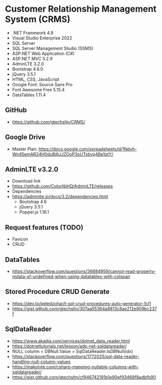 # Customer Relationship Management System (CRMS)

+ .NET Framework 4.8
+ Visual Studio Enterprise 2022
+ SQL Server
+ SQL Server Management Studio (SSMS)
+ ASP.NET Web Application (C#)
+ ASP.NET MVC 5.2.9
+ AdminLTE 3.2.0
+ Bootstrap 4.6.0
+ jQuery 3.5.1
+ HTML, CSS, JavaScript
+ Google Font: Source Sans Pro
+ Font Awesome Free 5.15.4
+ DataTables 1.11.4

## GitHub
+ https://github.com/gtechsltn/CRMS/

## Google Drive
+ Master Plan: https://docs.google.com/spreadsheets/d/1Ndvh-Wn45emAR24H0duBj6JJZOoP3oUTsbyq4Be1qtY/

## AdminLTE v3.2.0
+ Download link
+ https://github.com/ColorlibHQ/AdminLTE/releases
+ Dependencies
+ https://adminlte.io/docs/3.2/dependencies.html
  + Bootstrap 4.6
  + jQuery 3.5.1
  + Popper.js 1.16.1

## Request features (TODO)
+ Favicon
+ CRUD

## DataTables
+ https://stackoverflow.com/questions/36684959/cannot-read-property-mdata-of-undefined-when-using-datatables-with-colspan

## Stored Procedure CRUD Generate
+ https://dev.to/peledzohar/t-sql-crud-procedures-auto-generator-1cl1
+ https://gist.github.com/gtechsltn/307aa55364a8813c8ae212e909bc237f

## SqlDataReader
+ https://www.akadia.com/services/dotnet_data_reader.html
+ https://dotnettutorials.net/lesson/ado-net-sqldatareader/
+ NULL column + DBNull.Value + SqlDataReader.IsDBNull(idx)
+ https://stackoverflow.com/questions/1772025/sql-data-reader-handling-null-column-values
+ https://makolyte.com/csharp-mapping-nullable-columns-with-sqldatareader/
+ https://gist.github.com/gtechsltn/cf946742191b1e90ef93468f8adbfb90
